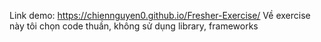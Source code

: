 Link demo: https://chiennguyen0.github.io/Fresher-Exercise/
Về exercise này tôi chọn code thuần, không sử dụng library, frameworks
